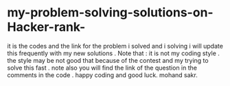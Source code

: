 # my-problem-solving-solutions-on-Hacker-rank-
it is the codes and the link for the problem i solved and i solving i will update this frequently with my new solutions . Note that : it is not my coding style . the style may be not good that because of the contest and my trying to solve this fast . note also you will find the link of the question in the comments in the code . happy coding and good luck. mohand sakr.
